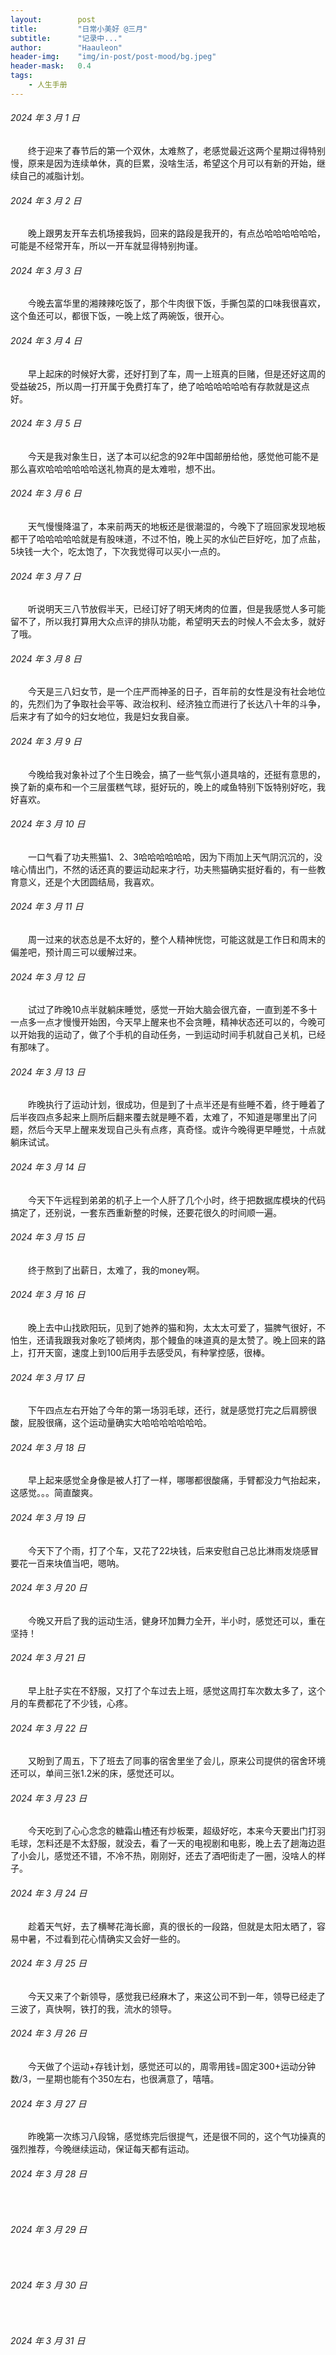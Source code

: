 ```yaml
---
layout:        post
title:         "日常小美好 @三月"
subtitle:      "记录中..."
author:        "Haauleon"
header-img:    "img/in-post/post-mood/bg.jpeg"
header-mask:   0.4
tags:
    - 人生手册
---
```


###### 2024 年 3 月 1 日
&emsp;&emsp;终于迎来了春节后的第一个双休，太难熬了，老感觉最近这两个星期过得特别慢，原来是因为连续单休，真的巨累，没啥生活，希望这个月可以有新的开始，继续自己的减脂计划。

###### 2024 年 3 月 2 日
&emsp;&emsp;晚上跟男友开车去机场接我妈，回来的路段是我开的，有点怂哈哈哈哈哈哈，可能是不经常开车，所以一开车就显得特别拘谨。

###### 2024 年 3 月 3 日
&emsp;&emsp;今晚去富华里的湘辣辣吃饭了，那个牛肉很下饭，手撕包菜的口味我很喜欢，这个鱼还可以，都很下饭，一晚上炫了两碗饭，很开心。

###### 2024 年 3 月 4 日
&emsp;&emsp;早上起床的时候好大雾，还好打到了车，周一上班真的巨赌，但是还好这周的受益破25，所以周一打开属于免费打车了，绝了哈哈哈哈哈哈有存款就是这点好。

###### 2024 年 3 月 5 日
&emsp;&emsp;今天是我对象生日，送了本可以纪念的92年中国邮册给他，感觉他可能不是那么喜欢哈哈哈哈哈哈送礼物真的是太难啦，想不出。

###### 2024 年 3 月 6 日
&emsp;&emsp;天气慢慢降温了，本来前两天的地板还是很潮湿的，今晚下了班回家发现地板都干了哈哈哈哈哈就是有股味道，不过不怕，晚上买的水仙芒巨好吃，加了点盐，5块钱一大个，吃太饱了，下次我觉得可以买小一点的。

###### 2024 年 3 月 7 日
&emsp;&emsp;听说明天三八节放假半天，已经订好了明天烤肉的位置，但是我感觉人多可能留不了，所以我打算用大众点评的排队功能，希望明天去的时候人不会太多，就好了哦。

###### 2024 年 3 月 8 日
&emsp;&emsp;今天是三八妇女节，是一个庄严而神圣的日子，百年前的女性是没有社会地位的，先烈们为了争取社会平等、政治权利、经济独立而进行了长达八十年的斗争，后来才有了如今的妇女地位，我是妇女我自豪。

###### 2024 年 3 月 9 日
&emsp;&emsp;今晚给我对象补过了个生日晚会，搞了一些气氛小道具啥的，还挺有意思的，换了新的桌布和一个三层蛋糕气球，挺好玩的，晚上的咸鱼特别下饭特别好吃，我好喜欢。

###### 2024 年 3 月 10 日
&emsp;&emsp;一口气看了功夫熊猫1、2、3哈哈哈哈哈哈，因为下雨加上天气阴沉沉的，没啥心情出门，不然的话还真的要运动起来才行，功夫熊猫确实挺好看的，有一些教育意义，还是个大团圆结局，我喜欢。

###### 2024 年 3 月 11 日
&emsp;&emsp;周一过来的状态总是不太好的，整个人精神恍惚，可能这就是工作日和周末的偏差吧，预计周三可以缓解过来。

###### 2024 年 3 月 12 日
&emsp;&emsp;试过了昨晚10点半就躺床睡觉，感觉一开始大脑会很亢奋，一直到差不多十一点多一点才慢慢开始困，今天早上醒来也不会贪睡，精神状态还可以的，今晚可以开始我的运动了，做了个手机的自动任务，一到运动时间手机就自己关机，已经有那味了。

###### 2024 年 3 月 13 日
&emsp;&emsp;昨晚执行了运动计划，很成功，但是到了十点半还是有些睡不着，终于睡着了后半夜四点多起来上厕所后翻来覆去就是睡不着，太难了，不知道是哪里出了问题，然后今天早上醒来发现自己头有点疼，真奇怪。或许今晚得更早睡觉，十点就躺床试试。

###### 2024 年 3 月 14 日
&emsp;&emsp;今天下午远程到弟弟的机子上一个人肝了几个小时，终于把数据库模块的代码搞定了，还别说，一套东西重新整的时候，还要花很久的时间顺一遍。

###### 2024 年 3 月 15 日
&emsp;&emsp;终于熬到了出薪日，太难了，我的money啊。

###### 2024 年 3 月 16 日
&emsp;&emsp;晚上去中山找欧阳玩，见到了她养的猫和狗，太太太可爱了，猫脾气很好，不怕生，还请我跟我对象吃了顿烤肉，那个鳗鱼的味道真的是太赞了。晚上回来的路上，打开天窗，速度上到100后用手去感受风，有种掌控感，很棒。

###### 2024 年 3 月 17 日
&emsp;&emsp;下午四点左右开始了今年的第一场羽毛球，还行，就是感觉打完之后肩膀很酸，屁股很痛，这个运动量确实大哈哈哈哈哈哈哈。

###### 2024 年 3 月 18 日
&emsp;&emsp;早上起来感觉全身像是被人打了一样，哪哪都很酸痛，手臂都没力气抬起来，这感觉。。。简直酸爽。

###### 2024 年 3 月 19 日
&emsp;&emsp;今天下了个雨，打了个车，又花了22块钱，后来安慰自己总比淋雨发烧感冒要花一百来块值当吧，嗯呐。

###### 2024 年 3 月 20 日
&emsp;&emsp;今晚又开启了我的运动生活，健身环加舞力全开，半小时，感觉还可以，重在坚持！

###### 2024 年 3 月 21 日
&emsp;&emsp;早上肚子实在不舒服，又打了个车过去上班，感觉这周打车次数太多了，这个月的车费都花了不少钱，心疼。

###### 2024 年 3 月 22 日
&emsp;&emsp;又盼到了周五，下了班去了同事的宿舍里坐了会儿，原来公司提供的宿舍环境还可以，单间三张1.2米的床，感觉还可以。

###### 2024 年 3 月 23 日
&emsp;&emsp;今天吃到了心心念念的糖霜山楂还有炒板栗，超级好吃，本来今天要出门打羽毛球，怎料还是不太舒服，就没去，看了一天的电视剧和电影，晚上去了趟海边逛了小会儿，感觉还不错，不冷不热，刚刚好，还去了酒吧街走了一圈，没啥人的样子。

###### 2024 年 3 月 24 日
&emsp;&emsp;趁着天气好，去了横琴花海长廊，真的很长的一段路，但就是太阳太晒了，容易中暑，不过看到花心情确实又会好一些的。

###### 2024 年 3 月 25 日
&emsp;&emsp;今天又来了个新领导，感觉我已经麻木了，来这公司不到一年，领导已经走了三波了，真快啊，铁打的我，流水的领导。

###### 2024 年 3 月 26 日
&emsp;&emsp;今天做了个运动+存钱计划，感觉还可以的，周零用钱=固定300+运动分钟数/3，一星期也能有个350左右，也很满意了，嘻嘻。

###### 2024 年 3 月 27 日
&emsp;&emsp;昨晚第一次练习八段锦，感觉练完后很提气，还是很不同的，这个气功操真的强烈推荐，今晚继续运动，保证每天都有运动。

###### 2024 年 3 月 28 日
&emsp;&emsp;

###### 2024 年 3 月 29 日
&emsp;&emsp;

###### 2024 年 3 月 30 日
&emsp;&emsp;

###### 2024 年 3 月 31 日
&emsp;&emsp;
